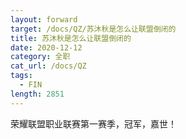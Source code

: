 ```yaml
---
layout: forward
target: /docs/QZ/苏沐秋是怎么让联盟倒闭的
title: 苏沐秋是怎么让联盟倒闭的
date: 2020-12-12
category: 全职
cat_url: /docs/QZ
tags: 
  - FIN
length: 2851
---
```


荣耀联盟职业联赛第一赛季，冠军，嘉世！
